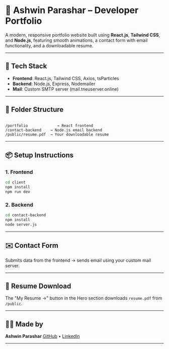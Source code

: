 
# 🚀 Ashwin Parashar – Developer Portfolio

A modern, responsive portfolio website built using **React.js**, **Tailwind CSS**, and **Node.js**, featuring smooth animations, a contact form with email functionality, and a downloadable resume.

---

## 🔧 Tech Stack

- **Frontend**: React.js, Tailwind CSS, Axios, tsParticles
- **Backend**: Node.js, Express, Nodemailer
- **Mail**: Custom SMTP server (mail.tneuserver.online)

---

## 📁 Folder Structure

```

/portfolio             → React frontend
/contact-backend    → Node.js email backend
/public/resume.pdf  → Your downloadable resume

````

---

## 📦 Setup Instructions

### 1. Frontend

```bash
cd client
npm install
npm run dev
````

### 2. Backend

```bash
cd contact-backend
npm install
node server.js
```

---

## ✉️ Contact Form

Submits data from the frontend → sends email using your custom mail server.

---

## 📎 Resume Download

The "My Resume →" button in the Hero section downloads `resume.pdf` from `/public`.

---

## 🧑‍💻 Made by

**Ashwin Parashar**
[GitHub](https://github.com/ashwinp1018) • [LinkedIn](https://www.linkedin.com/in/ashwin-parashar-824792256/)

---


